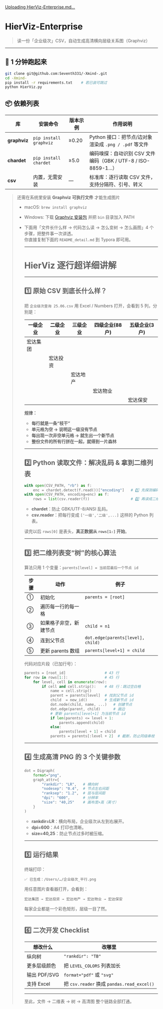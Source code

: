 [Uploading HierViz-Enterprise.md…]()
# HierViz-Enterprise  
> 读一份「企业级次」CSV，自动生成高清横向层级关系图（Graphviz）

---

## 🚀 1 分钟跑起来
```bash
git clone git@github.com:Seventh331/-Xmind-.git
cd -Xmind-
pip install -r requirements.txt    # 若已装可跳过
python HierViz.py
```

## 📦 依赖列表

| 库           | 安装命令               | 版本示例 | 作用说明                                                     |
| ------------ | ---------------------- | -------- | ------------------------------------------------------------ |
| **graphviz** | `pip install graphviz` | ≥0.20    | Python 接口：把节点/边对象渲染成 `.png / .pdf` 等文件        |
| **chardet**  | `pip install chardet`  | ≥5.0     | 编码嗅探：自动识别 CSV 文件编码（GBK / UTF-8 / ISO-8859-1…） |
| **csv**      | 内置，无需安装         | —        | 标准库：逐行读取 CSV 文件，支持分隔符、引号、转义            |

> 还需在系统里安装 **Graphviz 可执行文件** 才能生成图片  
> - macOS: `brew install graphviz`  
>
> - Windows: 下载 [Graphviz 安装包](https://graphviz.org/download/) 并把 `bin` 目录加入 PATH
>
> - 下面用「文件长什么样 → 代码怎么读 → 怎么变树 → 怎么画图」4 个步骤，把整件事一次讲透。  
>   你直接复制下面的 `README_detail.md` 到 Typora 即可用。
>
>   ---
>
>   # HierViz 逐行超详细讲解
>
>   ---
>
>   ## 1️⃣ 原始 CSV 到底长什么样？
>
>   把 `企业级次查询 25.06.csv` 用 Excel / Numbers 打开，会看到 5 列，分别是：
>
>   | 一级企业 | 二级企业 | 三级企业 | 四级企业(88户) | 五级企业(3户) |
>   | -------- | -------- | -------- | -------------- | ------------- |
>   | 宏达集团 |          |          |                |               |
>   |          | 宏达投资 |          |                |               |
>   |          |          | 宏达地产 |                |               |
>   |          |          |          | 宏达物业       |               |
>   |          |          |          |                | 宏达保安      |
>
>   **规律：**  
>   - **每行就是一条“枝干”**  
>   - **单元格为空 → 说明这一级没有节点**  
>   - **每出现一次非空单元格 → 就生出一个新节点**  
>   - **整份文件的所有行拼在一起，就得到一片森林**
>
>   ---
>
>   ## 2️⃣ Python 读取文件：解决乱码 & 拿到二维列表
>
>   ```python
>   with open(CSV_PATH, "rb") as f:
>       enc = chardet.detect(f.read())["encoding"]   # 1️⃣ 先探测编码
>   with open(CSV_PATH, encoding=enc) as f:
>       rows = list(csv.reader(f))                   # 2️⃣ 再读成二维 list
>   ```
>
>   - **chardet**：防止 GBK/UTF-8/ANSI 乱码。  
>   - **csv.reader**：把每行变成 `['一级','二级',...]` 这样的 Python 列表。
>
>   读完以后 `rows[0]` 是表头，**真正数据从 `rows[1:]` 开始**。
>
>   ---
>
>   ## 3️⃣ 把二维列表变“树”的核心算法
>
>   算法只用 1 个变量：`parents[level] = 当前层最后一个节点 id`
>
>   | 步骤 | 动作                   | 例子                              |
>   | ---- | ---------------------- | --------------------------------- |
>   | ①    | 初始化                 | `parents = [root]`                |
>   | ②    | 遍历每一行的每一格     |                                   |
>   | ③    | 如果格子非空，新建节点 | `child = n1`                      |
>   | ④    | 连到父节点             | `dot.edge(parents[level], child)` |
>   | ⑤    | 更新 parents 数组      | `parents[level+1] = child`        |
>
>   代码对应片段（已加行号）：
>
>   ```python
>   parents = [root_id]                  # 43 行
>   for row in rows[1:]:                 # 45 行
>       for level, cell in enumerate(row):
>           if cell and cell.strip():    # 48 行：跳过空白格
>               name = cell.strip()
>               parent = parents[level]  # 找到父节点 id
>               child  = new_id()        # 生成新节点 id
>               dot.node(child, name, ...)   # 创建节点
>               dot.edge(parent, child)      # 画边
>               # 更新 parents[level+1] 为当前节点 id
>               if len(parents) <= level + 1:
>                   parents.append(child)
>               else:
>                   parents[level + 1] = child
>               parents = parents[:level + 2]  # 截断，防止同级串枝
>   ```
>
>   ---
>
>   ## 4️⃣ 生成高清 PNG 的 3 个关键参数
>
>   ```python
>   dot = Digraph(
>       format="png",
>       graph_attr={
>           "rankdir": "LR",   # 横向树
>           "nodesep": "0.4",  # 节点左右间距
>           "ranksep": "1.2",  # 层与层间距
>           "dpi": "600",      # 分辨率
>           "size": "40,25"    # 画布宽×高（英寸）
>       }
>   )
>   ```
>
>   - **rankdir=LR**：横向布局，企业级次从左到右展开。  
>   - **dpi=600**：A4 打印也清晰。  
>   - **size=40,25**：防止节点过多时被压缩。
>
>   ---
>
>   ## 5️⃣ 运行结果
>
>   终端打印：
>
>   ```
>   ✅ 已生成：/Users/…/企业级次_平行.png
>   ```
>
>   用任意图片查看器打开，会看到：
>
>   ```
>   宏达集团 → 宏达投资 → 宏达地产 → 宏达物业 → 宏达保安
>   ```
>
>   每家企业都是一个彩色矩形，层级一目了然。
>
>   ---
>
>   ## 6️⃣ 二次开发 Checklist
>
>   | 想改什么     | 改哪里                                     |
>   | ------------ | ------------------------------------------ |
>   | 纵向树       | `"rankdir": "TB"`                          |
>   | 更多层级颜色 | 把 `LEVEL_COLORS` 列表加长                 |
>   | 输出 PDF/SVG | `format="pdf"` 或 `"svg"`                  |
>   | 支持 Excel   | 把 `csv.reader` 换成 `pandas.read_excel()` |
>
>   ---
>
>   至此，文件 → 二维表 → 树 → 高清图 整个链路全部打通。
